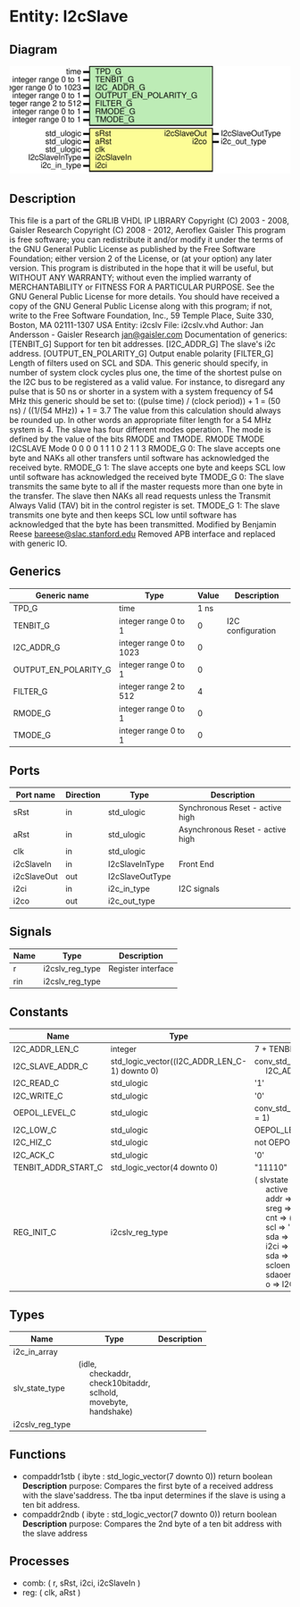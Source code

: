 # Entity: I2cSlave

## Diagram

![Diagram](I2cSlave.svg "Diagram")
## Description

 This file is a part of the GRLIB VHDL IP LIBRARY
 Copyright (C) 2003 - 2008, Gaisler Research
 Copyright (C) 2008 - 2012, Aeroflex Gaisler
 This program is free software; you can redistribute it and/or modify
 it under the terms of the GNU General Public License as published by
 the Free Software Foundation; either version 2 of the License, or
 (at your option) any later version.
 This program is distributed in the hope that it will be useful,
 but WITHOUT ANY WARRANTY; without even the implied warranty of
 MERCHANTABILITY or FITNESS FOR A PARTICULAR PURPOSE.  See the
 GNU General Public License for more details.
 You should have received a copy of the GNU General Public License
 along with this program; if not, write to the Free Software
 Foundation, Inc., 59 Temple Place, Suite 330, Boston, MA  02111-1307  USA
Entity: i2cslv
File:   i2cslv.vhd
Author: Jan Andersson - Gaisler Research
        jan@gaisler.com
Documentation of generics:
[TENBIT_G]
Support for ten bit addresses.
[I2C_ADDR_G]
The slave's i2c address.
[OUTPUT_EN_POLARITY_G]
Output enable polarity
[FILTER_G]
Length of filters used on SCL and SDA.
This generic should specify, in number of system clock cycles plus one,
the time of the shortest pulse on the I2C bus to be registered as a valid
value. For instance, to disregard any pulse that is 50 ns or shorter in
a system with a system frequency of 54 MHz this generic should be set to:
((pulse time) / (clock period)) + 1 =  (50 ns) / ((1/(54 MHz)) + 1 = 3.7
The value from this calculation should always be rounded up.
In other words an appropriate filter length for a 54 MHz system is 4.
The slave has four different modes operation. The mode is defined by the
value of the bits RMODE and TMODE.
RMODE TMODE   I2CSLAVE Mode
  0     0          0
  0     1          1
  1     0          2
  1     1          3
RMODE_G 0:
The slave accepts one byte and NAKs all other transfers until software has
acknowledged the received byte.
RMODE_G 1:
The slave accepts one byte and keeps SCL low until software has acknowledged
the received byte
TMODE_G 0:
The slave transmits the same byte to all if the master requests more than
one byte in the transfer. The slave then NAKs all read requests unless the
Transmit Always Valid (TAV) bit in the control register is set.
TMODE_G 1:
The slave transmits one byte and then keeps SCL low until software has
acknowledged that the byte has been transmitted.
Modified by Benjamin Reese <bareese@slac.stanford.edu>
Removed APB interface and replaced with generic IO.
## Generics

| Generic name         | Type                    | Value | Description        |
| -------------------- | ----------------------- | ----- | ------------------ |
| TPD_G                | time                    | 1 ns  |                    |
| TENBIT_G             | integer range 0 to 1    | 0     | I2C configuration  |
| I2C_ADDR_G           | integer range 0 to 1023 | 0     |                    |
| OUTPUT_EN_POLARITY_G | integer range 0 to 1    | 0     |                    |
| FILTER_G             | integer range 2 to 512  | 4     |                    |
| RMODE_G              | integer range 0 to 1    | 0     |                    |
| TMODE_G              | integer range 0 to 1    | 0     |                    |
## Ports

| Port name   | Direction | Type            | Description                      |
| ----------- | --------- | --------------- | -------------------------------- |
| sRst        | in        | std_ulogic      | Synchronous Reset - active high  |
| aRst        | in        | std_ulogic      | Asynchronous Reset - active high |
| clk         | in        | std_ulogic      |                                  |
| i2cSlaveIn  | in        | I2cSlaveInType  | Front End                        |
| i2cSlaveOut | out       | I2cSlaveOutType |                                  |
| i2ci        | in        | i2c_in_type     | I2C signals                      |
| i2co        | out       | i2c_out_type    |                                  |
## Signals

| Name | Type            | Description        |
| ---- | --------------- | ------------------ |
| r    | i2cslv_reg_type | Register interface |
| rin  | i2cslv_reg_type |                    |
## Constants

| Name                | Type                                          | Value                                                                                                                                                                                                                                                                                                                                                                                                                                                                                                                                                                                                                                                                                                                          | Description |
| ------------------- | --------------------------------------------- | ------------------------------------------------------------------------------------------------------------------------------------------------------------------------------------------------------------------------------------------------------------------------------------------------------------------------------------------------------------------------------------------------------------------------------------------------------------------------------------------------------------------------------------------------------------------------------------------------------------------------------------------------------------------------------------------------------------------------------ | ----------- |
| I2C_ADDR_LEN_C      | integer                                       |  7 + TENBIT_G*3                                                                                                                                                                                                                                                                                                                                                                                                                                                                                                                                                                                                                                                                                                                |             |
| I2C_SLAVE_ADDR_C    | std_logic_vector((I2C_ADDR_LEN_C-1) downto 0) |        conv_std_logic_vector(I2C_ADDR_G,<br><span style="padding-left:20px"> I2C_ADDR_LEN_C)                                                                                                                                                                                                                                                                                                                                                                                                                                                                                                                                                                                                                                   |             |
| I2C_READ_C          | std_ulogic                                    |  '1'                                                                                                                                                                                                                                                                                                                                                                                                                                                                                                                                                                                                                                                                                                                           | R/Wn bit    |
| I2C_WRITE_C         | std_ulogic                                    |  '0'                                                                                                                                                                                                                                                                                                                                                                                                                                                                                                                                                                                                                                                                                                                           |             |
| OEPOL_LEVEL_C       | std_ulogic                                    |  conv_std_logic(OUTPUT_EN_POLARITY_G = 1)                                                                                                                                                                                                                                                                                                                                                                                                                                                                                                                                                                                                                                                                                      |             |
| I2C_LOW_C           | std_ulogic                                    |  OEPOL_LEVEL_C                                                                                                                                                                                                                                                                                                                                                                                                                                                                                                                                                                                                                                                                                                                 | OE          |
| I2C_HIZ_C           | std_ulogic                                    |  not OEPOL_LEVEL_C                                                                                                                                                                                                                                                                                                                                                                                                                                                                                                                                                                                                                                                                                                             |             |
| I2C_ACK_C           | std_ulogic                                    |  '0'                                                                                                                                                                                                                                                                                                                                                                                                                                                                                                                                                                                                                                                                                                                           |             |
| TENBIT_ADDR_START_C | std_logic_vector(4 downto 0)                  |  "11110"                                                                                                                                                                                                                                                                                                                                                                                                                                                                                                                                                                                                                                                                                                                       |             |
| REG_INIT_C          | i2cslv_reg_type                               |  (       slvstate => idle,<br><span style="padding-left:20px">       active => false,<br><span style="padding-left:20px">       addr => false,<br><span style="padding-left:20px">       sreg => (others => '0'),<br><span style="padding-left:20px">       cnt => (others => '0'),<br><span style="padding-left:20px">       scl => '0',<br><span style="padding-left:20px">       sda => '0',<br><span style="padding-left:20px">       i2ci => (others => (scl => '0',<br><span style="padding-left:20px"> sda => '0')),<br><span style="padding-left:20px">       scloen => I2C_HIZ_C,<br><span style="padding-left:20px">       sdaoen => I2C_HIZ_C,<br><span style="padding-left:20px">       o => I2C_SLAVE_OUT_INIT_C) |             |
## Types

| Name            | Type                                                                                                                                                                                                                                                 | Description |
| --------------- | ---------------------------------------------------------------------------------------------------------------------------------------------------------------------------------------------------------------------------------------------------- | ----------- |
| i2c_in_array    |                                                                                                                                                                                                                                                      |             |
| slv_state_type  | (idle,<br><span style="padding-left:20px"> checkaddr,<br><span style="padding-left:20px"> check10bitaddr,<br><span style="padding-left:20px"> sclhold,<br><span style="padding-left:20px"> movebyte,<br><span style="padding-left:20px"> handshake)  |             |
| i2cslv_reg_type |                                                                                                                                                                                                                                                      |             |
## Functions
- compaddr1stb <font id="function_arguments">( ibyte : std_logic_vector(7 downto 0)) </font> <font id="function_return">return boolean </font>
**Description**
purpose: Compares the first byte of a received address with the slave'saddress. The tba input determines if the slave is using a ten bit address.
- compaddr2ndb <font id="function_arguments">( ibyte : std_logic_vector(7 downto 0)) </font> <font id="function_return">return boolean </font>
**Description**
purpose: Compares the 2nd byte of a ten bit address with the slave address
## Processes
- comb: ( r, sRst, i2ci, i2cSlaveIn )
- reg: ( clk, aRst )
